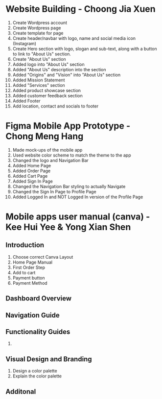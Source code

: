# Website Building - Choong Jia Xuen
<ol>
    <li>Create Wordpress account </li>
    <li>Create Wordpress page </li>
    <li>Create template for page</li>
    <li>Create header/navbar with logo, name and social media icon (Instagram)</li>
    <li>Create Hero section with logo, slogan and sub-text, along with a button to link to "About Us" section.</li>
    <li>Create "About Us" section</li>
    <li>Added logo into "About Us" section</li>
    <li>Added "About Us" description into the section</li>
    <li>Added "Origins" and "Vision" into "About Us" section</li>
    <li>Added Mission Statement</li>
    <li>Added "Services" section</li>
    <li>Added product showcase section</li>
    <li>Added customer feedback section</li>
    <li>Added Footer</li>
    <li>Add location, contact and socials to footer</li>
</ol>


# Figma Mobile App Prototype - Chong Meng Hang
<ol>
    <li>Made mock-ups of the mobile app</li>
    <li>Used website color scheme to match the theme to the app</li>
    <li>Changed the logo and Navigation Bar</li>
    <li>Added Home Page</li>
    <li>Added Order Page</li>
    <li>Added Cart Page</li>
    <li>Added Sign In Page</li>
    <li>Changed the Navigation Bar styling to actually Navigate</li>
    <li>Changed the Sign In Page to Profile Page</li>
    <li>Added Logged In and NOT Logged In version of the Profile Page</li>
</ol>


# Mobile apps user manual (canva) - Kee Hui Yee & Yong Xian Shen
<h2>Introduction</h2>
<ol>
    <li>Choose correct Canva Layout</li>
    <li>Home Page Manual</li>
    <li>First Order Step</li>
    <li>Add to cart</li>
    <li>Payment button</li>
    <li>Payment Method</li>
</ol>

<h2>Dashboard Overview</h2>
<ol>
    
</ol>

<h2>Navigation Guide</h2>
<ol>
    
</ol>

<h2>Functionality Guides</h2>
<ol>
    <li></li>
</ol>

<h2>Visual Design and Branding</h2>
<ol>
    <li>Design a color palette</li>
    <li>Explain the color palette</li>
</ol>

<h2>Additonal</h2>
<ol>
</ol>